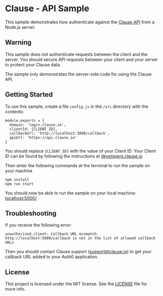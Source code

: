# Clause - API Sample

This sample demonstrates how authenticate against the [Clause API](https://developers.clause.io) from a Node.js server.

## Warning

This sample does not authenticate requests between the client and the server. You should secure API requests between your client and your server to protect your Clause data.

The sample only demonstrates the server-side code for using the Clause API.

## Getting Started

To use this sample, create a file `config.js` in the `/src` directory with the contents:
```
module.exports = {
  domain: 'login.clause.io',
  clientId: {CLIENT_ID},
  callbackUrl: 'http://localhost:3000/callback',
  apiUrl: 'https://api.clause.io'
}
```

You should replace `{CLIENT_ID}` with the value of your Client ID. Your Client ID can be found by following the instructions at [developers.clause.io](https://developers.clause.io)

Then enter the following commands at the terminal to run the sample on your machine
```
npm install
npm run start
```

You should now be able to run the sample on your local machine: [localhost:5000/](http://localhost:5000/)

## Troubleshooting

If you receive the following error:
```
unauthorized_client: Callback URL mismatch. http://localhost:5000/callback is not in the list of allowed callback URLs
```
Then you should contact Clause support (support@clause.io) to get your callback URL added to your Auth0 application.

## License

This project is licensed under the MIT license. See the [LICENSE](LICENSE) file for more info.
